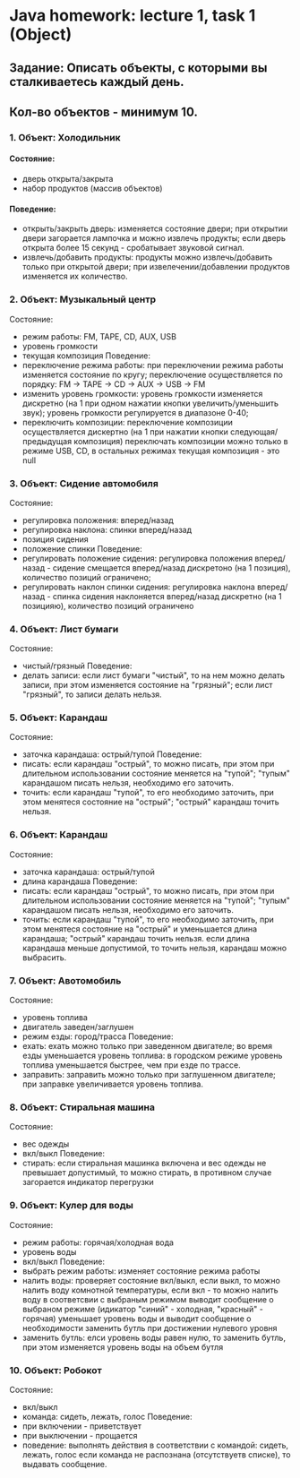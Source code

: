 # Java homework: lecture 1, task 1 (Object)

## Задание: Описать объекты, с которыми вы сталкиваетесь каждый день.
## Кол-во объектов - минимум 10.

### 1. Объект: Холодильник
#### Состояние:
- дверь открыта/закрыта
- набор продуктов (массив объектов)
#### Поведение:
- открыть/закрыть дверь:
изменяется состояние двери;
при открытии двери загорается лампочка и можно извлечь продукты;
если дверь открыта более 15 секунд - сробатывает звуковой сигнал.
- извлечь/добавить продукты:
продукты можно извлечь/добавить только при открытой двери;
при извелечении/добавлении продуктов изменяется их количество.
    
### 2. Объект: Музыкальный центр
  Состояние:
  - режим работы: FM, TAPE, CD, AUX, USB
  - уровень громкости
  - текущая композиция
  Поведение:
  - переключение режима работы:
    при переключении режима работы изменяется состояние по кругу;
    переключение осуществляется по порядку: FM -> TAPE -> CD -> AUX -> USB -> FM   
  - изменить уровень громкости:
    уровень громкости изменяется дискретно (на 1 при одном нажатии кнопки увеличить/уменьшить звук);
    уровень громкости регулируется в диапазоне 0-40;
  - переключить композиции:
    переключение композиции осуществляется дискертно (на 1 при нажатии кнопки следующая/предыдущая композиция)
    переключать композиции можно только в режиме USB, CD, в остальных режимах текущая композиция - это null
  
### 3. Объект: Сидение автомобиля
  Состояние:
  - регулировка положения: вперед/назад
  - регулировка наклона: спинки вперед/назад
  - позиция сидения
  - положение спинки
  Поведение:
  - регулировать положение сидения:
    регулировка положения вперед/назад - сидение смещается вперед/назад дискретоно (на 1 позиция), количество позиций ограничено;
  - регулировать наклон спинки сидения:
    регулировка наклона вперед/назад - спинка сидения наклоняется вперед/назад дискретно (на 1 позицияю), количество позиций ограничено

### 4. Объект: Лист бумаги
  Состояние:
  - чистый/грязный
  Поведение:
  - делать записи:
    если лист бумаги "чистый", то на нем можно делать записи, при этом изменяется состояние на "грязный";
    если лист "грязный", то записи делать нельзя.
    
### 5. Объект: Карандаш
  Состояние:
  - заточка карандаша: острый/тупой
  Поведение:
  - писать:
    если карандаш "острый", то можно писать, при этом при длительном использовании состояние меняется на "тупой";
    "тупым" карандашом писать нельзя, необходимо его заточить.
  - точить:
    если карандаш "тупой", то его необходимо заточить, при этом менятеся состояние на "острый";
    "острый" карандаш точить нельзя.
    
### 6. Объект: Карандаш
  Состояние:
  - заточка карандаша: острый/тупой
  - длина карандаша
  Поведение:
  - писать:
    если карандаш "острый", то можно писать, при этом при длительном использовании состояние меняется на "тупой";
    "тупым" карандашом писать нельзя, необходимо его заточить.
  - точить:
    если карандаш "тупой", то его необходимо заточить, при этом менятеся состояние на "острый" и уменьшается длина карандаша;
    "острый" карандаш точить нельзя.
    если длина карандаша меньше допустимой, то точить нельзя, карандаш можно выбрасить.
    
### 7. Объект: Авотомобиль
  Состояние:
  - уровень топлива
  - двигатель заведен/заглушен
  - режим езды: город/трасса
  Поведение:
  - ехать:
    ехать можно только при заведенном двигателе;
    во время езды уменьшается уровень топлива: в городском режиме уровень топлива уменьшается быстрее, чем при езде по трассе.
  - заправить:
    заправить можно только при заглушенном двигателе;
    при заправке увеличивается уровень топлива.
    
### 8. Объект: Стиральная машина
  Состояние:
  - вес одежды
  - вкл/выкл
  Поведение:
  - стирать:
    если стиральная машинка включена и вес одежды не превышает допустимый, то можно стирать, в противном случае загорается индикатор перегрузки
    
### 9. Объект: Кулер для воды
  Состояние:
  - режим работы: горячая/холодная вода
  - уровень воды
  - вкл/выкл
    Поведение:
  - выбрать режим работы: изменяет состояние режима работы
  - налить воды:
    проверяет состояние вкл/выкл, если выкл, то можно налить воду комнотной температуры, если вкл - то можно налить воду в соответсвии с выбраным режимом
    выводит сообщение о выбраном режиме (идикатор "синий" - холодная, "красный" - горячая)
    уменьшает уровень воды и выводит сообщение о необходимости заменить бутль при достижении нулевого уровня
  - заменить бутль:
    елси уровень воды равен нулю, то заменить бутль, при этом изменяется уровень воды на объем бутля
    
 ### 10. Объект: Робокот
  Состояние:
  - вкл/выкл
  - команда: сидеть, лежать, голос
  Поведение:
  - при включении - приветствует
  - при выключении - прощается
  - поведение:
    выполнять действия в соответствии с командой: сидеть, лежать, голос
    если команда не распознана (отсутствуетв  списке), то выдавать сообщение.

